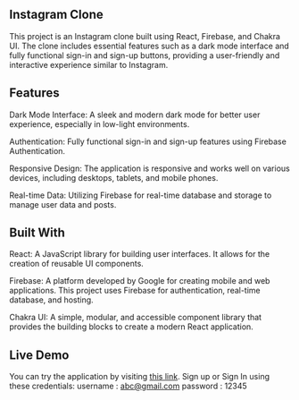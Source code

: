 ## Instagram Clone

This project is an Instagram clone built using React, Firebase, and Chakra UI. The clone includes essential features such as a dark mode interface and fully functional sign-in and sign-up buttons, providing a user-friendly and interactive experience similar to Instagram.

## Features

Dark Mode Interface: A sleek and modern dark mode for better user experience, especially in low-light environments.

Authentication: Fully functional sign-in and sign-up features using Firebase Authentication.

Responsive Design: The application is responsive and works well on various devices, including desktops, tablets, and mobile phones.

Real-time Data: Utilizing Firebase for real-time database and storage to manage user data and posts.

## Built With

React: A JavaScript library for building user interfaces. It allows for the creation of reusable UI components.

Firebase: A platform developed by Google for creating mobile and web applications. This project uses Firebase for authentication, real-time database, and hosting.

Chakra UI: A simple, modular, and accessible component library that provides the building blocks to create a modern React application.

## Live Demo

You can try the application by visiting [this link](https://insta-clone-ec254.web.app).
Sign up or Sign In using these credentials:
username : abc@gmail.com
password : 12345
